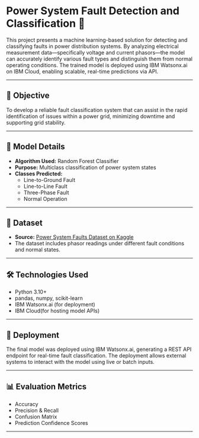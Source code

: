 # Power System Fault Detection and Classification 🔌

This project presents a machine learning-based solution for detecting and classifying faults in power distribution systems. By analyzing electrical measurement data—specifically voltage and current phasors—the model can accurately identify various fault types and distinguish them from normal operating conditions. The trained model is deployed using IBM Watsonx.ai on IBM Cloud, enabling scalable, real-time predictions via API.

---

## 📍 Objective

To develop a reliable fault classification system that can assist in the rapid identification of issues within a power grid, minimizing downtime and supporting grid stability.

---

## 🧠 Model Details

- **Algorithm Used:** Random Forest Classifier  
- **Purpose:** Multiclass classification of power system states  
- **Classes Predicted:**  
  - Line-to-Ground Fault  
  - Line-to-Line Fault  
  - Three-Phase Fault  
  - Normal Operation

---

## 📁 Dataset

- **Source:** [Power System Faults Dataset on Kaggle](https://www.kaggle.com/datasets/ziya07/power-system-faults-dataset)  
- The dataset includes phasor readings under different fault conditions and normal states.

---

## 🛠️ Technologies Used

- Python 3.10+  
- pandas, numpy, scikit-learn  
- IBM Watsonx.ai (for deployment)  
- IBM Cloud(for hosting model APIs)

---

## 🚀 Deployment

The final model was deployed using IBM Watsonx.ai, generating a REST API endpoint for real-time fault classification. The deployment allows external systems to interact with the model using live or batch inputs.

---

## 📊 Evaluation Metrics

- Accuracy  
- Precision & Recall  
- Confusion Matrix  
- Prediction Confidence Scores

---
